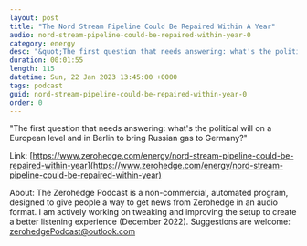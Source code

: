 ```yaml
---
layout: post
title: "The Nord Stream Pipeline Could Be Repaired Within A Year"
audio: nord-stream-pipeline-could-be-repaired-within-year-0
category: energy
desc: "&quot;The first question that needs answering: what's the political will on a European level and in Berlin to bring Russian gas to Germany?&quot;"
duration: 00:01:55
length: 115
datetime: Sun, 22 Jan 2023 13:45:00 +0000
tags: podcast
guid: nord-stream-pipeline-could-be-repaired-within-year-0
order: 0
---
```

&quot;The first question that needs answering: what's the political will on a European level and in Berlin to bring Russian gas to Germany?&quot;

Link: [https://www.zerohedge.com/energy/nord-stream-pipeline-could-be-repaired-within-year](https://www.zerohedge.com/energy/nord-stream-pipeline-could-be-repaired-within-year)

About: The Zerohedge Podcast is a non-commercial, automated program, designed to give people a way to get news from Zerohedge in an audio format.  I am actively working on tweaking and improving the setup to create a better listening experience (December 2022).  Suggestions are welcome: [zerohedgePodcast@outlook.com](mailto:zerohedgePodcast@outlook.com)